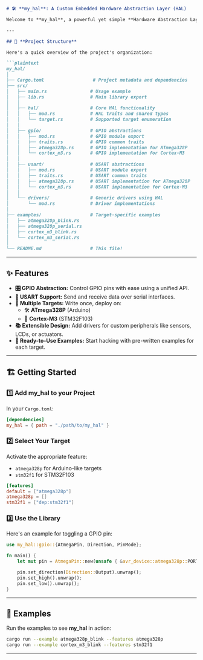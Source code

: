 ```markdown
# 🛠️ **my_hal**: A Custom Embedded Hardware Abstraction Layer (HAL)

Welcome to **my_hal**, a powerful yet simple **Hardware Abstraction Layer (HAL)** designed for embedded systems! 🚀 This library provides a unified API to work with peripherals like GPIO and USART across multiple microcontroller targets, including **ATmega328P** (Arduino) and **Cortex-M3** (STM32F103).

---

## 📂 **Project Structure**

Here's a quick overview of the project's organization:

```plaintext
my_hal/
│
├── Cargo.toml                  # Project metadata and dependencies
├── src/
│   ├── main.rs                # Usage example
│   ├── lib.rs                 # Main library export
│   │
│   ├── hal/                   # Core HAL functionality
│   │   ├── mod.rs             # HAL traits and shared types
│   │   └── target.rs          # Supported target enumeration
│   │
│   ├── gpio/                  # GPIO abstractions
│   │   ├── mod.rs             # GPIO module export
│   │   ├── traits.rs          # GPIO common traits
│   │   ├── atmega328p.rs      # GPIO implementation for ATmega328P
│   │   └── cortex_m3.rs       # GPIO implementation for Cortex-M3
│   │
│   ├── usart/                 # USART abstractions
│   │   ├── mod.rs             # USART module export
│   │   ├── traits.rs          # USART common traits
│   │   ├── atmega328p.rs      # USART implementation for ATmega328P
│   │   └── cortex_m3.rs       # USART implementation for Cortex-M3
│   │
│   └── drivers/               # Generic drivers using HAL
│       └── mod.rs             # Driver implementations
│
├── examples/                  # Target-specific examples
│   ├── atmega328p_blink.rs
│   ├── atmega328p_serial.rs
│   ├── cortex_m3_blink.rs
│   └── cortex_m3_serial.rs
│
└── README.md                  # This file!
```

---

## ✨ **Features**

- **🎛️ GPIO Abstraction:** Control GPIO pins with ease using a unified API.
- **📡 USART Support:** Send and receive data over serial interfaces.
- **🎯 Multiple Targets:** Write once, deploy on:
  - 🛠️ **ATmega328P** (Arduino)
  - 🔧 **Cortex-M3** (STM32F103)
- **📚 Extensible Design:** Add drivers for custom peripherals like sensors, LCDs, or actuators.
- **🚀 Ready-to-Use Examples:** Start hacking with pre-written examples for each target.

---

## 🏗️ **Getting Started**

### 1️⃣ Add **my_hal** to your Project
In your `Cargo.toml`:
```toml
[dependencies]
my_hal = { path = "./path/to/my_hal" }
```

### 2️⃣ Select Your Target
Activate the appropriate feature:
- `atmega328p` for Arduino-like targets
- `stm32f1` for STM32F103

```toml
[features]
default = ["atmega328p"]
atmega328p = []
stm32f1 = ["dep:stm32f1"]
```

### 3️⃣ Use the Library
Here's an example for toggling a GPIO pin:

```rust
use my_hal::gpio::{AtmegaPin, Direction, PinMode};

fn main() {
    let mut pin = AtmegaPin::new(unsafe { &avr_device::atmega328p::PORTB }, 0);

    pin.set_direction(Direction::Output).unwrap();
    pin.set_high().unwrap();
    pin.set_low().unwrap();
}
```

---

## 🚦 **Examples**

Run the examples to see **my_hal** in action:
```bash
cargo run --example atmega328p_blink --features atmega328p
cargo run --example cortex_m3_blink --features stm32f1
```

---
